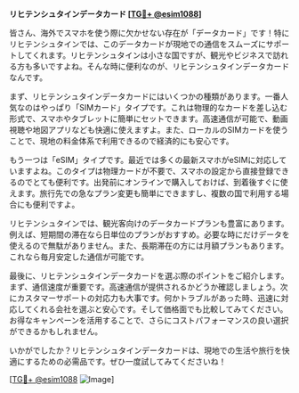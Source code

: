 **リヒテンシュタインデータカード [[TG💪+ @esim1088](https://t.me/s/esim1088)]**

皆さん、海外でスマホを使う際に欠かせない存在が「データカード」です！特にリヒテンシュタインでは、このデータカードが現地での通信をスムーズにサポートしてくれます。リヒテンシュタインは小さな国ですが、観光やビジネスで訪れる方も多いですよね。そんな時に便利なのが、リヒテンシュタインデータカードなんです。

まず、リヒテンシュタインデータカードにはいくつかの種類があります。一番人気なのはやっぱり「SIMカード」タイプです。これは物理的なカードを差し込む形式で、スマホやタブレットに簡単にセットできます。高速通信が可能で、動画視聴や地図アプリなども快適に使えますよ。また、ローカルのSIMカードを使うことで、現地の料金体系で利用できるので経済的にも安心です。

もう一つは「eSIM」タイプです。最近では多くの最新スマホがeSIMに対応していますよね。このタイプは物理カードが不要で、スマホの設定から直接登録できるのでとても便利です。出発前にオンラインで購入しておけば、到着後すぐに使えます。旅行先での急なプラン変更も簡単にできますし、複数の国で利用する場合にも便利ですよ。

リヒテンシュタインでは、観光客向けのデータカードプランも豊富にあります。例えば、短期間の滞在なら日単位のプランがおすすめ。必要な時にだけデータを使えるので無駄がありません。また、長期滞在の方には月額プランもあります。これなら毎月安定した通信が可能です。

最後に、リヒテンシュタインデータカードを選ぶ際のポイントをご紹介します。まず、通信速度が重要です。高速通信が提供されるかどうか確認しましょう。次にカスタマーサポートの対応力も大事です。何かトラブルがあった時、迅速に対応してくれる会社を選ぶと安心です。そして価格面でも比較してみてください。お得なキャンペーンを活用することで、さらにコストパフォーマンスの良い選択ができるかもしれません。

いかがでしたか？リヒテンシュタインデータカードは、現地での生活や旅行を快適にするための必需品です。ぜひ一度試してみてくださいね！

[[TG💪+ @esim1088](https://t.me/s/esim1088) ![Image](https://i.postimg.cc/Y0z9fWf4/image.png)]